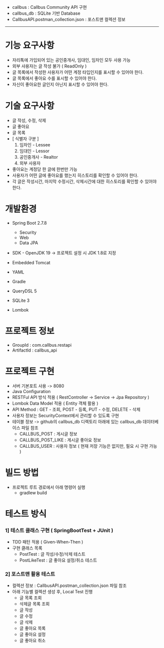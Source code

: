 - callbus : Callbus Community API 구현
- callbus_db : SQLite 기반 Database
- CallbusAPI.postman_collection.json : 포스트맨 컬렉션 정보

---

# 기능 요구사항

- 자리톡에 가입되어 있는 공인중개사, 임대인, 임차인 모두 사용 가능
- 외부 사용자는 글 작성 불가 ( ReadOnly )
- 글 목록에서 작성한 사용자가 어떤 계정 타입인지를 표시할 수 있어야 한다.
- 글 목록에서 좋아요 수를 표시할 수 있어야 한다.
- 자신이 좋아요한 글인지 아닌지 표시할 수 있어야 한다.

# 기술 요구사항

- 글 작성, 수정, 삭제
- 글 좋아요
- 글 목록
- [ 식별자 구분 ]
  1. 임차인 - Lessee
  2. 임대인 - Lessor
  3. 공인중개사 - Realtor
  4. 외부 사용자
- 좋아요는 계정당 한 글에 한번만 가능
- 사용자가 어떤 글에 좋아요를 했는지 히스토리를 확인할 수 있어야 한다.
- 각 글은 작성시간, 마지막 수정시간, 삭제시간에 대한 히스토리를 확인할 수 있어야 한다.

# 개발환경

- Spring Boot 2.7.8

  - Security
  - Web
  - Data JPA

- SDK - OpenJDK 19 -> 프로젝트 설정 시 JDK 1.8로 지정
- Embedded Tomcat
- YAML
- Gradle
- QueryDSL 5
- SQLite 3
- Lombok

# 프로젝트 정보

- GroupId : com.callbus.restapi
- ArtifactId : callbus_api

# 프로젝트 구현

- 서버 기본포트 사용 -> 8080
- Java Configuration
- RESTFul API 방식 적용 ( RestController -> Service -> Jpa Repository )
- Lombok Data Model 적용 ( Entity 객체 활용 )
- API Method : GET - 조회, POST - 등록, PUT - 수정, DELETE - 삭제
- 사용자 정보는 SecurityContext에서 관리할 수 있도록 구현
- 테이블 정보 -> github의 callbus_db 디렉토리 아래에 있는 callbus_db 데이터베이스 파일 참조
  - CALLBUS_POST : 게시글 정보
  - CALLBUS_POST_LIKE : 게시글 좋아요 정보
  - CALLBUS_USER : 사용자 정보 ( 현재 저장 기능은 없지만, 필요 시 구현 가능 )

# 빌드 방법

- 프로젝트 루트 경로에서 아래 명령어 실행
  - gradlew build

# 테스트 방식

### 1] 테스트 클래스 구현 ( SpringBootTest + JUnit )

- TDD 패턴 적용 ( Given-When-Then )
- 구현 클래스 목록
  - PostTest : 글 작성/수정/삭제 테스트
  - PostLikeTest : 글 좋아요 설정/취소 테스트

### 2] 포스트맨 활용 테스트

- 컬렉션 정보 : CallbusAPI.postman_collection.json 파일 참조
- 아래 기능별 컬렉션 생성 후, Local Test 진행
  - 글 목록 조회
  - 삭제글 목록 조회
  - 글 작성
  - 글 수정
  - 글 삭제
  - 글 좋아요 목록
  - 글 좋아요 설정
  - 글 좋아요 취소

